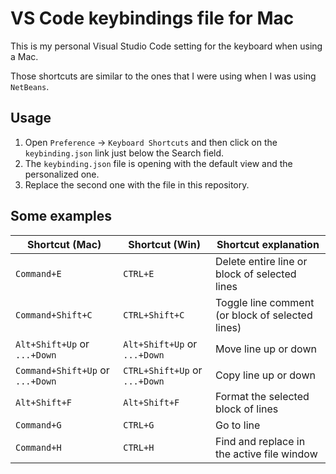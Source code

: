# VS Code keybindings file for Mac

This is my personal Visual Studio Code setting for the keyboard when using a Mac.

Those shortcuts are similar to the ones that I were using when I was using `NetBeans`.

## Usage

1. Open `Preference` -> `Keyboard Shortcuts` and then click on the `keybinding.json` link just below the Search field.
2. The `keybinding.json` file is opening with the default view and the personalized one.
3. Replace the second one with the file in this repository.

## Some examples

| Shortcut (Mac) | Shortcut (Win) | Shortcut explanation |
|---------------|---------------|-----------|
| `Command+E` | `CTRL+E` | Delete entire line or block of selected lines |
| `Command+Shift+C` | `CTRL+Shift+C` | Toggle line comment (or block of selected lines) |
| `Alt+Shift+Up` or `...+Down` | `Alt+Shift+Up` or `...+Down` | Move line up or down |
| `Command+Shift+Up` or `...+Down` | `CTRL+Shift+Up` or `...+Down` | Copy line up or down |
| `Alt+Shift+F` | `Alt+Shift+F` | Format the selected block of lines |
| `Command+G` | `CTRL+G` | Go to line |
| `Command+H` | `CTRL+H` | Find and replace in the active file window |
